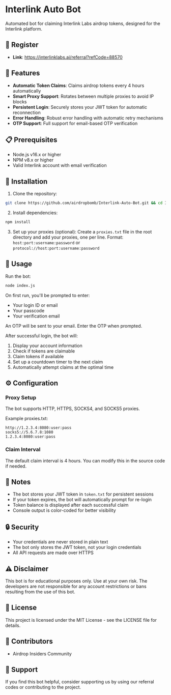 # Interlink Auto Bot

Automated bot for claiming Interlink Labs airdrop tokens, designed for the Interlink platform.

## 🚦 Register

- **Link**: https://interlinklabs.ai/referral?refCode=88570

## 🚀 Features

- **Automatic Token Claims**: Claims airdrop tokens every 4 hours automatically
- **Smart Proxy Support**: Rotates between multiple proxies to avoid IP blocks
- **Persistent Login**: Securely stores your JWT token for automatic reconnection
- **Error Handling**: Robust error handling with automatic retry mechanisms
- **OTP Support**: Full support for email-based OTP verification

## 📋 Prerequisites

- Node.js v16.x or higher
- NPM v8.x or higher
- Valid Interlink account with email verification

## 🔧 Installation

1. Clone the repository:
```bash
git clone https://github.com/airdropbomb/Interlink-Auto-Bot.git && cd Interlink-Auto-Bot
```

2. Install dependencies:
```bash
npm install
```

3. Set up your proxies (optional):
Create a `proxies.txt` file in the root directory and add your proxies, one per line.
Format: `host:port:username:password` or `protocol://host:port:username:password`

## 🚦 Usage

Run the bot:
```bash
node index.js
```

On first run, you'll be prompted to enter:
- Your login ID or email
- Your passcode
- Your verification email

An OTP will be sent to your email. Enter the OTP when prompted.

After successful login, the bot will:
1. Display your account information
2. Check if tokens are claimable
3. Claim tokens if available
4. Set up a countdown timer to the next claim
5. Automatically attempt claims at the optimal time

## ⚙️ Configuration

### Proxy Setup

The bot supports HTTP, HTTPS, SOCKS4, and SOCKS5 proxies.

Example proxies.txt:
```
http://1.2.3.4:8080:user:pass
socks5://5.6.7.8:1080
1.2.3.4:8080:user:pass
```

### Claim Interval

The default claim interval is 4 hours. You can modify this in the source code if needed.

## 📝 Notes

- The bot stores your JWT token in `token.txt` for persistent sessions
- If your token expires, the bot will automatically prompt for re-login
- Token balance is displayed after each successful claim
- Console output is color-coded for better visibility

## 🔒 Security

- Your credentials are never stored in plain text
- The bot only stores the JWT token, not your login credentials
- All API requests are made over HTTPS

## ⚠️ Disclaimer

This bot is for educational purposes only. Use at your own risk. The developers are not responsible for any account restrictions or bans resulting from the use of this bot.

## 📄 License

This project is licensed under the MIT License - see the LICENSE file for details.

## 👥 Contributors

- Airdrop Insiders Community

## 🙏 Support

If you find this bot helpful, consider supporting us by using our referral codes or contributing to the project.
